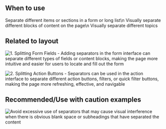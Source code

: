 ## When to use

Separate different items or sections in a form or long list\n Visually separate different blocks of content on the page\n Visually separate different topics

## Related to layout

![1. Splitting Form Fields - Adding separators in the form interface can separate different types of fields or content blocks, making the page more intuitive and easier for users to locate and fill out the form](01.en)

![2. Splitting Action Buttons - Separators can be used in the action interface to separate different action buttons, filters, or quick filter buttons, making the page more refreshing, effective, and navigable](02.en)

## Recommended/Use with caution examples

![Avoid excessive use of separators that may cause visual interference when there is obvious blank space or subheadings that have separated the content](03.en)
